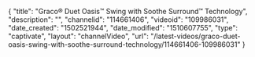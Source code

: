 {
    "title": "Graco&reg; Duet Oasis&trade; Swing with Soothe Surround&trade; Technology",
    "description": "",
    "channelid": "114661406",
    "videoid": "109986031",
    "date_created": "1502521944",
    "date_modified": "1510607755",
    "type": "captivate",
    "layout": "channelVideo",
    "url": "\/latest-videos\/graco-duet-oasis-swing-with-soothe-surround-technology\/114661406-109986031"
}